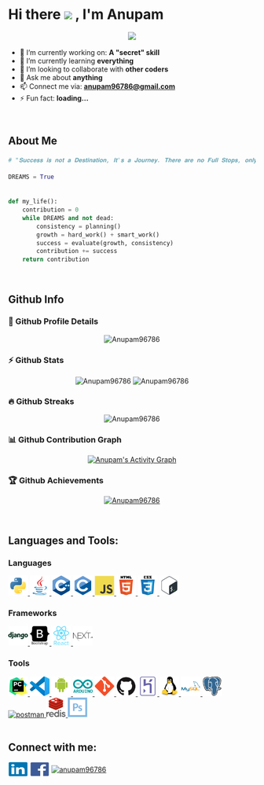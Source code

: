 # Hi there <img src="https://media.giphy.com/media/hvRJCLFzcasrR4ia7z/giphy.gif" width="37"> , I'm Anupam

<div align="center">

![](https://visitor-badge.glitch.me/badge?page_id=Anupam96786)

</div>

- 🔭 I’m currently working on: **A "secret" skill**
- 🌱 I’m currently learning **everything**
- 👯 I’m looking to collaborate with **other coders**
- 💬 Ask me about **anything**
- 📫 Connect me via: **anupam96786@gmail.com**
- ⚡ Fun fact: **loading...**

<br>

## About Me
```python
# "𝐒𝐮𝐜𝐜𝐞𝐬𝐬 𝐢𝐬 𝐧𝐨𝐭 𝐚 𝐃𝐞𝐬𝐭𝐢𝐧𝐚𝐭𝐢𝐨𝐧, 𝐈𝐭'𝐬 𝐚 𝐉𝐨𝐮𝐫𝐧𝐞𝐲. 𝐓𝐡𝐞𝐫𝐞 𝐚𝐫𝐞 𝐧𝐨 𝐅𝐮𝐥𝐥 𝐒𝐭𝐨𝐩𝐬, 𝐨𝐧𝐥𝐲 𝐂𝐨𝐦𝐦𝐚𝐬."

DREAMS = True


def my_life():
    contribution = 0
    while DREAMS and not dead:
        consistency = planning()
        growth = hard_work() + smart_work()
        success = evaluate(growth, consistency)
        contribution += success
    return contribution
```

<br>

## Github Info
### 🔎 Github Profile Details
<p align="center">
    <img height="180em"
        src="https://github-profile-summary-cards.vercel.app/api/cards/profile-details?username=Anupam96786&theme=github_dark"
        alt="Anupam96786" align="center" />
</p>

### ⚡ Github Stats
<p align="center">
    <img height="180em"
        src="https://github-readme-stats.vercel.app/api?username=Anupam96786&show_icons=true&theme=dark&include_all_commits=true&count_private=true&hide_border=true"
        alt="Anupam96786" align="center" />
    <img height="180em"
        src="https://github-readme-stats.vercel.app/api/top-langs/?username=Anupam96786&layout=compact&theme=dark&hide=jupyter%20notebook&hide_border=true"
        alt="Anupam96786" align="center" />
</p>

### 🔥 Github Streaks
<p align="center">
    <img src="https://github-readme-streak-stats.herokuapp.com/?user=Anupam96786&theme=dark&hide_border=true&stroke=0000&ring=e05397&fire=e05397&currStreakLabel=e05397"
        alt="Anupam96786" />
</p>

### 📊 Github Contribution Graph
<p align="center">
    <a href="#"><img alt="Anupam's Activity Graph"
            src="https://activity-graph.herokuapp.com/graph?username=Anupam96786&theme=xcode&line=e05397&point=FFFFFF&hide_border=true&" /></a>
</p>

### 🏆 Github Achievements
<p align="center">
    <a href="https://github.com/Anupam96786"><img
            src="https://github-profile-trophy.vercel.app/?username=Anupam96786&margin-w=5&theme=darkhub"
            alt="Anupam96786" /></a>
</p>

<br>

## Languages and Tools:
### Languages
<a href="https://www.python.org" target="_blank" rel="noreferrer">
    <img src="https://raw.githubusercontent.com/devicons/devicon/master/icons/python/python-original.svg"
        alt="python" width="40" height="40" />
</a>
<a href="https://www.oracle.com/java/technologies/" target="_blank" rel="noreferrer">
    <img src="https://raw.githubusercontent.com/devicons/devicon/master/icons/java/java-original.svg"
        alt="java" width="40" height="40" />
</a>
<a href="https://www.w3schools.com/cpp/" target="_blank" rel="noreferrer">
    <img src="https://raw.githubusercontent.com/devicons/devicon/master/icons/cplusplus/cplusplus-original.svg"
        alt="cplusplus" width="40" height="40" />
</a>
<a href="https://www.cprogramming.com/" target="_blank" rel="noreferrer">
    <img src="https://raw.githubusercontent.com/devicons/devicon/master/icons/c/c-original.svg" alt="c"
        width="40" height="40" />
</a>
<a href="https://developer.mozilla.org/en-US/docs/Web/JavaScript" target="_blank" rel="noreferrer">
    <img src="https://raw.githubusercontent.com/devicons/devicon/master/icons/javascript/javascript-original.svg"
        alt="javascript" width="40" height="40" />
</a>
<a href="https://www.w3.org/html/" target="_blank" rel="noreferrer">
    <img src="https://raw.githubusercontent.com/devicons/devicon/master/icons/html5/html5-original-wordmark.svg"
        alt="html5" width="40" height="40" />
</a>
<a href="https://www.w3schools.com/css/" target="_blank" rel="noreferrer">
    <img src="https://raw.githubusercontent.com/devicons/devicon/master/icons/css3/css3-original-wordmark.svg"
        alt="css3" width="40" height="40" />
</a>
<a href="https://www.gnu.org/software/bash/" target="_blank" rel="noreferrer">
    <img src="https://raw.githubusercontent.com/devicons/devicon/master/icons/bash/bash-original.svg" alt="bash" width="40" height="40" />
</a>

### Frameworks
<a href="https://www.djangoproject.com/" target="_blank" rel="noreferrer">
    <img src="https://raw.githubusercontent.com/devicons/devicon/1119b9f84c0290e0f0b38982099a2bd027a48bf1/icons/django/django-plain-wordmark.svg"
        alt="django" width="40" height="40" />
</a>
<a href="https://getbootstrap.com" target="_blank" rel="noreferrer">
    <img src="https://raw.githubusercontent.com/devicons/devicon/master/icons/bootstrap/bootstrap-plain-wordmark.svg"
        alt="bootstrap" width="40" height="40" />
</a>
<a href="https://reactjs.org/" target="_blank" rel="noreferrer">
    <img src="https://raw.githubusercontent.com/devicons/devicon/1119b9f84c0290e0f0b38982099a2bd027a48bf1/icons/react/react-original-wordmark.svg"
        alt="reactJS" width="40" height="40" />
</a>
<a href="https://nextjs.org/" target="_blank" rel="noreferrer">
    <img src="https://raw.githubusercontent.com/devicons/devicon/1119b9f84c0290e0f0b38982099a2bd027a48bf1/icons/nextjs/nextjs-original-wordmark.svg"
        alt="nextJS" width="40" height="40" />
</a>

### Tools
<a href="https://www.jetbrains.com/pycharm/" target="_blank" rel="noreferrer">
    <img src="https://raw.githubusercontent.com/devicons/devicon/master/icons/pycharm/pycharm-original.svg"
        alt="pycharm" width="40" height="40" />
</a>
<a href="https://code.visualstudio.com/" target="_blank" rel="noreferrer">
    <img src="https://raw.githubusercontent.com/devicons/devicon/master/icons/vscode/vscode-original.svg"
        alt="vscode" width="40" height="40" />
</a>
<a href="https://developer.android.com" target="_blank" rel="noreferrer">
    <img src="https://raw.githubusercontent.com/devicons/devicon/master/icons/android/android-original-wordmark.svg"
        alt="android" width="40" height="40" />
</a>
<a href="https://www.arduino.cc/" target="_blank" rel="noreferrer">
    <img src="https://raw.githubusercontent.com/devicons/devicon/master/icons/arduino/arduino-original-wordmark.svg" alt="arduino" width="40" height="40" />
</a>
<a href="https://git-scm.com/" target="_blank" rel="noreferrer">
    <img src="https://raw.githubusercontent.com/devicons/devicon/master/icons/git/git-original.svg" alt="git" width="40" height="40" />
</a>
<a href="https://github.com/" target="_blank" rel="noreferrer">
    <img src="https://raw.githubusercontent.com/devicons/devicon/master/icons/github/github-original.svg" alt="git" width="40" height="40" />
</a>
<a href="https://heroku.com" target="_blank" rel="noreferrer">
    <img src="https://raw.githubusercontent.com/devicons/devicon/master/icons/heroku/heroku-original.svg" alt="heroku" width="40" height="40" />
</a>
<a href="https://www.linux.org/" target="_blank" rel="noreferrer">
    <img src="https://raw.githubusercontent.com/devicons/devicon/master/icons/linux/linux-original.svg"
        alt="linux" width="40" height="40" />
</a>
<a href="https://www.mysql.com/" target="_blank" rel="noreferrer">
    <img src="https://raw.githubusercontent.com/devicons/devicon/master/icons/mysql/mysql-original-wordmark.svg"
        alt="mysql" width="40" height="40" />
</a>
<a href="https://www.postgresql.org" target="_blank" rel="noreferrer">
    <img src="https://raw.githubusercontent.com/devicons/devicon/master/icons/postgresql/postgresql-original.svg"
        alt="postgresql" width="40" height="40" />
</a>
<a href="https://postman.com" target="_blank" rel="noreferrer">
    <img src="https://www.vectorlogo.zone/logos/getpostman/getpostman-icon.svg" alt="postman" width="40"
        height="40" />
</a>
<a href="https://redis.io" target="_blank" rel="noreferrer">
    <img src="https://raw.githubusercontent.com/devicons/devicon/master/icons/redis/redis-original-wordmark.svg"
        alt="redis" width="40" height="40" />
</a>
<a href="https://www.photoshop.com/en" target="_blank" rel="noreferrer">
    <img src="https://raw.githubusercontent.com/devicons/devicon/master/icons/photoshop/photoshop-line.svg"
        alt="photoshop" width="40" height="40" />
</a>

<br>
<br>

## Connect with me:
<p align="left">
    <a href="https://linkedin.com/in/anupam96786" target="blank"><img align="center"
            src="https://raw.githubusercontent.com/devicons/devicon/master/icons/linkedin/linkedin-original.svg"
            alt="anupam96786" height="30" width="40" /></a>
    <a href="https://fb.com/anupam.samanta.5815" target="blank"><img align="center"
            src="https://raw.githubusercontent.com/devicons/devicon/master/icons/facebook/facebook-original.svg"
            alt="anupam.samanta.5815" height="30" width="40" /></a>
    <a href="https://www.hackerrank.com/anupam96786" target="blank"><img align="center"
            src="https://raw.githubusercontent.com/rahuldkjain/github-profile-readme-generator/master/src/images/icons/Social/hackerrank.svg"
            alt="anupam96786" height="30" width="40" /></a>
</p>